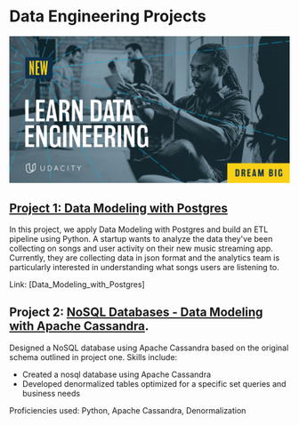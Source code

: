 # Data Engineering Projects

![](https://github.com/DanielBBZ/UdacityDataEngineering/blob/main/dataengineer1.jpg)

## [Project 1: Data Modeling with Postgres](https://github.com/DanielBBZ/UdacityDataEngineering/tree/main/project1) 
In this project, we apply Data Modeling with Postgres and build an ETL pipeline using Python. A startup wants to analyze the data they've been collecting on songs and user activity on their new music streaming app. Currently, they are collecting data in json format and the analytics team is particularly interested in understanding what songs users are listening to.

Link: [Data_Modeling_with_Postgres]

## Project 2: [NoSQL Databases - Data Modeling with Apache Cassandra](https://github.com/DanielBBZ/UdacityDataEngineering/tree/main/project2).
Designed a NoSQL database using Apache Cassandra based on the original schema outlined in project one. Skills include:
* Created a nosql database using Apache Cassandra
* Developed denormalized tables optimized for a specific set queries and business needs

Proficiencies used: Python, Apache Cassandra, Denormalization

